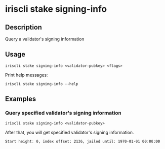 # iriscli stake signing-info

## Description

Query a validator's signing information

## Usage

```
iriscli stake signing-info <validator-pubkey> <flags>
```

Print help messages:
```
iriscli stake signing-info --help
```

## Examples

### Query specified validator's signing information

```
iriscli stake signing-info <validator-pubkey>
```

After that, you will get specified validator's signing information.

```txt
Start height: 0, index offset: 2136, jailed until: 1970-01-01 00:00:00 +0000 UTC, missed blocks counter: 0
```
